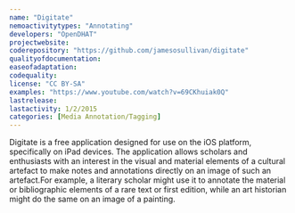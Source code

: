 ```yaml
---
name: "Digitate"
nemoactivitytypes: "Annotating"
developers: "OpenDHAT"
projectwebsite: 
coderepository: "https://github.com/jamesosullivan/digitate"
qualityofdocumentation: 
easeofadaptation: 
codequality: 
license: "CC BY-SA"
examples: "https://www.youtube.com/watch?v=69CKhuiak0Q"
lastrelease: 
lastactivity: 1/2/2015
categories: [Media Annotation/Tagging]
---
```

Digitate is a free application designed for use on the iOS platform, specifically on iPad devices. The application allows scholars and enthusiasts with an interest in the visual and material elements of a cultural artefact to make notes and annotations directly on an image of such an artefact.For example, a literary scholar might use it to annotate the material or bibliographic elements of a rare text or first edition, while an art historian might do the same on an image of a painting.
